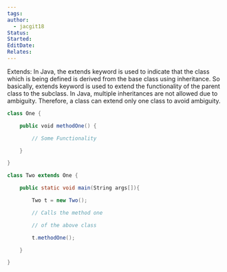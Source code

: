 ```yaml
---
tags: 
author:
  - jacgit18
Status: 
Started: 
EditDate: 
Relates:
---
```

Extends: In Java, the extends keyword is used to indicate that the class which is being defined is derived from the base class using inheritance. So basically, extends keyword is used to extend the functionality of the parent class to the subclass. In Java, multiple inheritances are not allowed due to ambiguity. Therefore, a class can extend only one class to avoid ambiguity. 

```java
class One { 

    public void methodOne() { 

        // Some Functionality 

    } 

} 

class Two extends One { 

    public static void main(String args[]){ 

        Two t = new Two(); 

        // Calls the method one 

        // of the above class 

        t.methodOne(); 

    } 

}
```